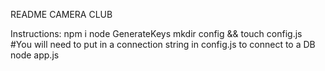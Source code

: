 README CAMERA CLUB

Instructions:
npm i 
node GenerateKeys
mkdir config && touch config.js 
#You will need to put in a connection string in config.js to connect to a DB
node app.js

